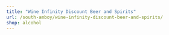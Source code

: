 ```yaml
---
title: "Wine Infinity Discount Beer and Spirits"
url: /south-amboy/wine-infinity-discount-beer-and-spirits/
shop: alcohol
---
```

